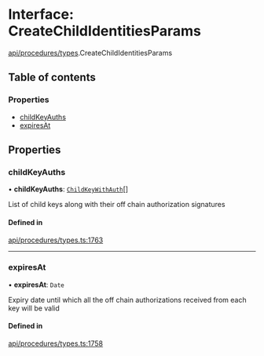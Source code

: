 # Interface: CreateChildIdentitiesParams

[api/procedures/types](../wiki/api.procedures.types).CreateChildIdentitiesParams

## Table of contents

### Properties

- [childKeyAuths](../wiki/api.procedures.types.CreateChildIdentitiesParams#childkeyauths)
- [expiresAt](../wiki/api.procedures.types.CreateChildIdentitiesParams#expiresat)

## Properties

### childKeyAuths

• **childKeyAuths**: [`ChildKeyWithAuth`](../wiki/api.procedures.types.ChildKeyWithAuth)[]

List of child keys along with their off chain authorization signatures

#### Defined in

[api/procedures/types.ts:1763](https://github.com/PolymeshAssociation/polymesh-sdk/blob/8a9e72221/src/api/procedures/types.ts#L1763)

___

### expiresAt

• **expiresAt**: `Date`

Expiry date until which all the off chain authorizations received from each key will be valid

#### Defined in

[api/procedures/types.ts:1758](https://github.com/PolymeshAssociation/polymesh-sdk/blob/8a9e72221/src/api/procedures/types.ts#L1758)
